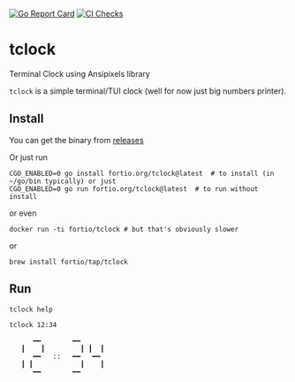 <!-- [![GoDoc](https://godoc.org/fortio.org/tclock?status.svg)](https://pkg.go.dev/fortio.org/tclock) -->
[![Go Report Card](https://goreportcard.com/badge/fortio.org/tclock)](https://goreportcard.com/report/fortio.org/tclock)
[![CI Checks](https://github.com/fortio/tclock/actions/workflows/include.yml/badge.svg)](https://github.com/fortio/tclock/actions/workflows/include.yml)
# tclock
Terminal Clock using Ansipixels library

`tclock` is a simple terminal/TUI clock (well for now just big numbers printer).

## Install
You can get the binary from [releases](https://github.com/fortio/tclock/releases)

Or just run
```
CGO_ENABLED=0 go install fortio.org/tclock@latest  # to install (in ~/go/bin typically) or just
CGO_ENABLED=0 go run fortio.org/tclock@latest  # to run without install
```

or even
```
docker run -ti fortio/tclock # but that's obviously slower
```

or
```
brew install fortio/tap/tclock
```

## Run

```sh
tclock help
```

```sh
tclock 12:34
```

```
      ━━        ━━
   ┃    ┃         ┃ ┃  ┃
      ━━   ::   ━━   ━━
   ┃ ┃            ┃    ┃
      ━━        ━━
```
